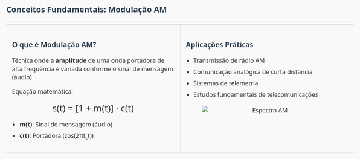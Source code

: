 ## Conceitos Fundamentais: Modulação AM
<table style="width: 100%; border-collapse: collapse;">
  <tr>
    <td style="width: 50%; padding: 15px; vertical-align: top; border-right: 1px solid #ddd;">
      <h3>O que é Modulação AM?</h3>
      <p>Técnica onde a <strong>amplitude</strong> de uma onda portadora de alta frequência é variada conforme o sinal de mensagem (áudio)</p>
      <p>Equação matemática:</p>
      <div style="text-align: center; font-size: 1.5em; margin: 15px 0;">
        s(t) = [1 + m(t)] · c(t)
      </div>
      <ul>
        <li><strong>m(t)</strong>: Sinal de mensagem (áudio)</li>
        <li><strong>c(t)</strong>: Portadora (cos(2πf<sub>c</sub>t))</li>
      </ul>
    </td>
    <td style="width: 50%; padding: 15px; vertical-align: top;">
      <h3>Aplicações Práticas</h3>
      <ul>
        <li>Transmissão de rádio AM</li>
        <li>Comunicação analógica de curta distância</li>
        <li>Sistemas de telemetria</li>
        <li>Estudos fundamentais de telecomunicações</li>
      </ul>
      <div style="margin-top: 20px; text-align: center;">
        <img src="https://www.electronics-notes.com/images/amplitude-modulation-am-spectrum-01.svg" 
             alt="Espectro AM" style="max-width: 80%;">
      </div>
    </td>
  </tr>
</table>

<style>
  body {
    font-family: 'Segoe UI', Tahoma, Geneva, Verdana, sans-serif;
    line-height: 1.6;
    color: #333;
    max-width: 1200px;
    margin: 0 auto;
    padding: 20px;
    background-color: #f9f9f9;
  }
  
  h1, h2, h3, h4 {
    color: #2c3e50;
  }
  
  h1 {
    text-align: center;
    border-bottom: 3px solid #3498db;
    padding-bottom: 15px;
  }
  
  table {
    width: 100%;
    margin: 20px 0;
  }
  
  th {
    background-color: #3498db;
    color: white;
  }
  
  td, th {
    padding: 12px;
    text-align: left;
    border-bottom: 1px solid #ddd;
  }
  
  tr:hover {
    background-color: #f5f5f5;
  }
  
  pre {
    background: #2c3e50;
    color: white;
    padding: 15px;
    border-radius: 5px;
    overflow-x: auto;
  }
  
  ul {
    padding-left: 20px;
  }
  
  li {
    margin-bottom: 8px;
  }
  
  img {
    max-width: 100%;
    display: block;
    margin: 0 auto;
  }
  
  .slide {
    margin-bottom: 60px;
    background: white;
    padding: 30px;
    border-radius: 10px;
    box-shadow: 0 4px 8px rgba(0,0,0,0.1);
  }
</style>